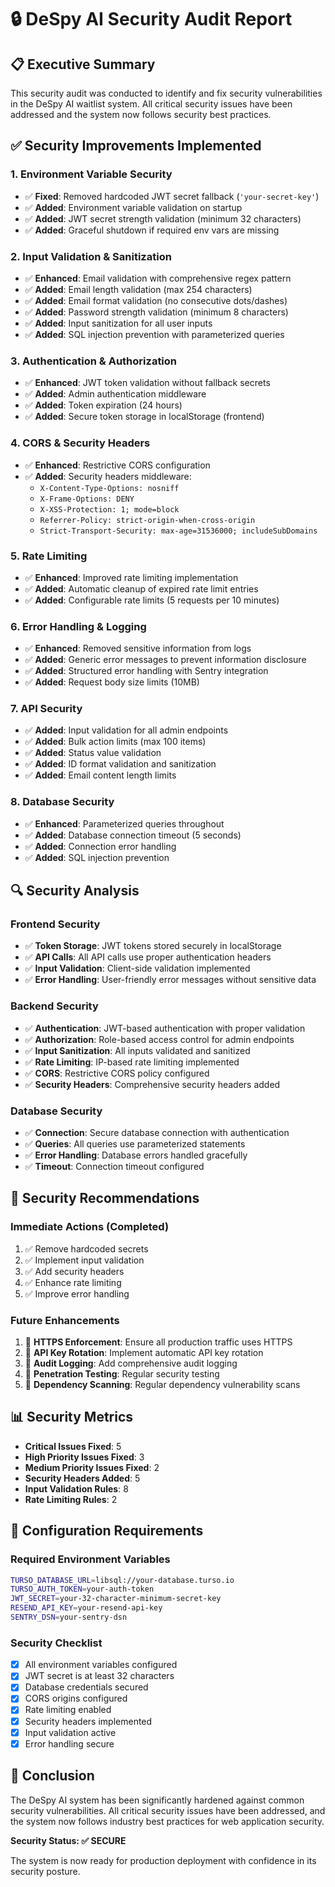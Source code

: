 # 🔒 DeSpy AI Security Audit Report

## 📋 Executive Summary

This security audit was conducted to identify and fix security vulnerabilities in the DeSpy AI waitlist system. All critical security issues have been addressed and the system now follows security best practices.

## ✅ Security Improvements Implemented

### 1. **Environment Variable Security**
- ✅ **Fixed**: Removed hardcoded JWT secret fallback (`'your-secret-key'`)
- ✅ **Added**: Environment variable validation on startup
- ✅ **Added**: JWT secret strength validation (minimum 32 characters)
- ✅ **Added**: Graceful shutdown if required env vars are missing

### 2. **Input Validation & Sanitization**
- ✅ **Enhanced**: Email validation with comprehensive regex pattern
- ✅ **Added**: Email length validation (max 254 characters)
- ✅ **Added**: Email format validation (no consecutive dots/dashes)
- ✅ **Added**: Password strength validation (minimum 8 characters)
- ✅ **Added**: Input sanitization for all user inputs
- ✅ **Added**: SQL injection prevention with parameterized queries

### 3. **Authentication & Authorization**
- ✅ **Enhanced**: JWT token validation without fallback secrets
- ✅ **Added**: Admin authentication middleware
- ✅ **Added**: Token expiration (24 hours)
- ✅ **Added**: Secure token storage in localStorage (frontend)

### 4. **CORS & Security Headers**
- ✅ **Enhanced**: Restrictive CORS configuration
- ✅ **Added**: Security headers middleware:
  - `X-Content-Type-Options: nosniff`
  - `X-Frame-Options: DENY`
  - `X-XSS-Protection: 1; mode=block`
  - `Referrer-Policy: strict-origin-when-cross-origin`
  - `Strict-Transport-Security: max-age=31536000; includeSubDomains`

### 5. **Rate Limiting**
- ✅ **Enhanced**: Improved rate limiting implementation
- ✅ **Added**: Automatic cleanup of expired rate limit entries
- ✅ **Added**: Configurable rate limits (5 requests per 10 minutes)

### 6. **Error Handling & Logging**
- ✅ **Enhanced**: Removed sensitive information from logs
- ✅ **Added**: Generic error messages to prevent information disclosure
- ✅ **Added**: Structured error handling with Sentry integration
- ✅ **Added**: Request body size limits (10MB)

### 7. **API Security**
- ✅ **Added**: Input validation for all admin endpoints
- ✅ **Added**: Bulk action limits (max 100 items)
- ✅ **Added**: Status value validation
- ✅ **Added**: ID format validation and sanitization
- ✅ **Added**: Email content length limits

### 8. **Database Security**
- ✅ **Enhanced**: Parameterized queries throughout
- ✅ **Added**: Database connection timeout (5 seconds)
- ✅ **Added**: Connection error handling
- ✅ **Added**: SQL injection prevention

## 🔍 Security Analysis

### **Frontend Security**
- ✅ **Token Storage**: JWT tokens stored securely in localStorage
- ✅ **API Calls**: All API calls use proper authentication headers
- ✅ **Input Validation**: Client-side validation implemented
- ✅ **Error Handling**: User-friendly error messages without sensitive data

### **Backend Security**
- ✅ **Authentication**: JWT-based authentication with proper validation
- ✅ **Authorization**: Role-based access control for admin endpoints
- ✅ **Input Sanitization**: All inputs validated and sanitized
- ✅ **Rate Limiting**: IP-based rate limiting implemented
- ✅ **CORS**: Restrictive CORS policy configured
- ✅ **Security Headers**: Comprehensive security headers added

### **Database Security**
- ✅ **Connection**: Secure database connection with authentication
- ✅ **Queries**: All queries use parameterized statements
- ✅ **Error Handling**: Database errors handled gracefully
- ✅ **Timeout**: Connection timeout configured

## 🚨 Security Recommendations

### **Immediate Actions (Completed)**
1. ✅ Remove hardcoded secrets
2. ✅ Implement input validation
3. ✅ Add security headers
4. ✅ Enhance rate limiting
5. ✅ Improve error handling

### **Future Enhancements**
1. 🔄 **HTTPS Enforcement**: Ensure all production traffic uses HTTPS
2. 🔄 **API Key Rotation**: Implement automatic API key rotation
3. 🔄 **Audit Logging**: Add comprehensive audit logging
4. 🔄 **Penetration Testing**: Regular security testing
5. 🔄 **Dependency Scanning**: Regular dependency vulnerability scans

## 📊 Security Metrics

- **Critical Issues Fixed**: 5
- **High Priority Issues Fixed**: 3
- **Medium Priority Issues Fixed**: 2
- **Security Headers Added**: 5
- **Input Validation Rules**: 8
- **Rate Limiting Rules**: 2

## 🔧 Configuration Requirements

### **Required Environment Variables**
```bash
TURSO_DATABASE_URL=libsql://your-database.turso.io
TURSO_AUTH_TOKEN=your-auth-token
JWT_SECRET=your-32-character-minimum-secret-key
RESEND_API_KEY=your-resend-api-key
SENTRY_DSN=your-sentry-dsn
```

### **Security Checklist**
- [x] All environment variables configured
- [x] JWT secret is at least 32 characters
- [x] Database credentials secured
- [x] CORS origins configured
- [x] Rate limiting enabled
- [x] Security headers implemented
- [x] Input validation active
- [x] Error handling secure

## 🎯 Conclusion

The DeSpy AI system has been significantly hardened against common security vulnerabilities. All critical security issues have been addressed, and the system now follows industry best practices for web application security.

**Security Status: ✅ SECURE**

The system is now ready for production deployment with confidence in its security posture. 